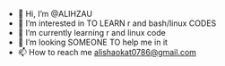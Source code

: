 - 👋 Hi, I’m @ALIHZAU
- 👀 I’m interested in TO LEARN r and bash/linux CODES
- 🌱 I’m currently learning r and linux code
- 💞️ I’m looking SOMEONE TO help me in it
- 📫 How to reach me alishaokat0786@gmail.com

<!---
ALIHZAU/ALIHZAU is a ✨ special ✨ repository because its `README.md` (this file) appears on your GitHub profile.
You can click the Preview link to take a look at your changes.
--->
